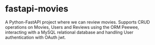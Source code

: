 # fastapi-movies
A Python-FastAPI project where we can review movies. Supports CRUD operations on Movies, Users and Reviews using the ORM Peewee, interacting with a MySQL relational database and handling User authentication with OAuth jwt.

